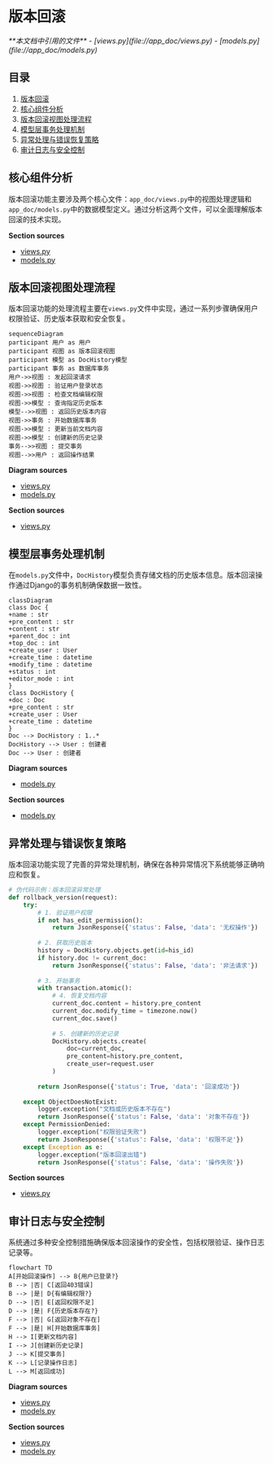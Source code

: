 # 版本回滚

<cite>
**本文档中引用的文件**   
- [views.py](file://app_doc/views.py)
- [models.py](file://app_doc/models.py)
</cite>

## 目录
1. [版本回滚](#版本回滚)
2. [核心组件分析](#核心组件分析)
3. [版本回滚视图处理流程](#版本回滚视图处理流程)
4. [模型层事务处理机制](#模型层事务处理机制)
5. [异常处理与错误恢复策略](#异常处理与错误恢复策略)
6. [审计日志与安全控制](#审计日志与安全控制)

## 核心组件分析

版本回滚功能主要涉及两个核心文件：`app_doc/views.py`中的视图处理逻辑和`app_doc/models.py`中的数据模型定义。通过分析这两个文件，可以全面理解版本回滚的技术实现。

**Section sources**
- [views.py](file://app_doc/views.py)
- [models.py](file://app_doc/models.py)

## 版本回滚视图处理流程

版本回滚功能的处理流程主要在`views.py`文件中实现，通过一系列步骤确保用户权限验证、历史版本获取和安全恢复。

```mermaid
sequenceDiagram
participant 用户 as 用户
participant 视图 as 版本回滚视图
participant 模型 as DocHistory模型
participant 事务 as 数据库事务
用户->>视图 : 发起回滚请求
视图->>视图 : 验证用户登录状态
视图->>视图 : 检查文档编辑权限
视图->>模型 : 查询指定历史版本
模型-->>视图 : 返回历史版本内容
视图->>事务 : 开始数据库事务
视图->>模型 : 更新当前文档内容
视图->>模型 : 创建新的历史记录
事务-->>视图 : 提交事务
视图-->>用户 : 返回操作结果
```

**Diagram sources**
- [views.py](file://app_doc/views.py)
- [models.py](file://app_doc/models.py)

**Section sources**
- [views.py](file://app_doc/views.py#L1669-L1684)

## 模型层事务处理机制

在`models.py`文件中，`DocHistory`模型负责存储文档的历史版本信息。版本回滚操作通过Django的事务机制确保数据一致性。

```mermaid
classDiagram
class Doc {
+name : str
+pre_content : str
+content : str
+parent_doc : int
+top_doc : int
+create_user : User
+create_time : datetime
+modify_time : datetime
+status : int
+editor_mode : int
}
class DocHistory {
+doc : Doc
+pre_content : str
+create_user : User
+create_time : datetime
}
Doc --> DocHistory : 1..*
DocHistory --> User : 创建者
Doc --> User : 创建者
```

**Diagram sources**
- [models.py](file://app_doc/models.py)

**Section sources**
- [models.py](file://app_doc/models.py)

## 异常处理与错误恢复策略

版本回滚功能实现了完善的异常处理机制，确保在各种异常情况下系统能够正确响应和恢复。

```python
# 伪代码示例：版本回滚异常处理
def rollback_version(request):
    try:
        # 1. 验证用户权限
        if not has_edit_permission():
            return JsonResponse({'status': False, 'data': '无权操作'})
        
        # 2. 获取历史版本
        history = DocHistory.objects.get(id=his_id)
        if history.doc != current_doc:
            return JsonResponse({'status': False, 'data': '非法请求'})
        
        # 3. 开始事务
        with transaction.atomic():
            # 4. 恢复文档内容
            current_doc.content = history.pre_content
            current_doc.modify_time = timezone.now()
            current_doc.save()
            
            # 5. 创建新的历史记录
            DocHistory.objects.create(
                doc=current_doc,
                pre_content=history.pre_content,
                create_user=request.user
            )
            
        return JsonResponse({'status': True, 'data': '回滚成功'})
        
    except ObjectDoesNotExist:
        logger.exception("文档或历史版本不存在")
        return JsonResponse({'status': False, 'data': '对象不存在'})
    except PermissionDenied:
        logger.exception("权限验证失败")
        return JsonResponse({'status': False, 'data': '权限不足'})
    except Exception as e:
        logger.exception("版本回滚出错")
        return JsonResponse({'status': False, 'data': '操作失败'})
```

**Section sources**
- [views.py](file://app_doc/views.py)

## 审计日志与安全控制

系统通过多种安全控制措施确保版本回滚操作的安全性，包括权限验证、操作日志记录等。

```mermaid
flowchart TD
A[开始回滚操作] --> B{用户已登录?}
B --> |否| C[返回403错误]
B --> |是| D{有编辑权限?}
D --> |否| E[返回权限不足]
D --> |是| F{历史版本存在?}
F --> |否| G[返回对象不存在]
F --> |是| H[开始数据库事务]
H --> I[更新文档内容]
I --> J[创建新历史记录]
J --> K[提交事务]
K --> L[记录操作日志]
L --> M[返回成功]
```

**Diagram sources**
- [views.py](file://app_doc/views.py)
- [models.py](file://app_doc/models.py)

**Section sources**
- [views.py](file://app_doc/views.py)
- [models.py](file://app_doc/models.py)